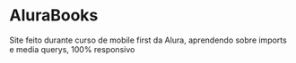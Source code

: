 # AluraBooks
Site feito durante curso de mobile first da Alura, aprendendo sobre imports e media querys, 100% responsivo
